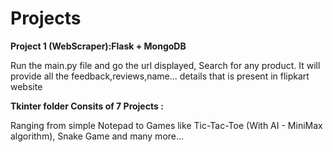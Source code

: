 # Projects

**Project 1 (WebScraper):Flask + MongoDB**

   Run the main.py file and go the url displayed, Search for any product. It will provide all the feedback,reviews,name... details that is present in flipkart website
   
**Tkinter folder Consits of 7 Projects :**
   
   Ranging from simple Notepad to Games like Tic-Tac-Toe (With AI - MiniMax algorithm), Snake Game and many more...
